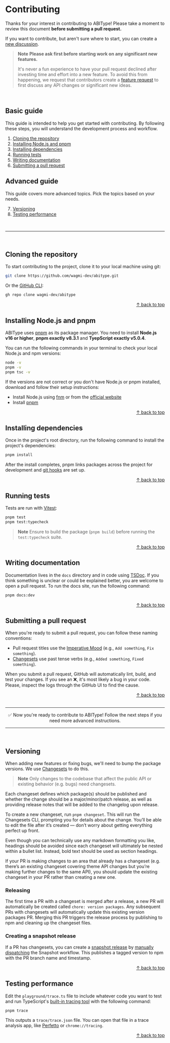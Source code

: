 # Contributing

Thanks for your interest in contributing to ABIType! Please take a moment to review this document **before submitting a pull request.**

If you want to contribute, but aren't sure where to start, you can create a [new discussion](https://github.com/wagmi-dev/abitype/discussions).

> **Note** **Please ask first before starting work on any significant new features.**
>
> It's never a fun experience to have your pull request declined after investing time and effort into a new feature. To avoid this from happening, we request that contributors create a [feature request](https://github.com/wagmi-dev/abitype/discussions/new?category=ideas) to first discuss any API changes or significant new ideas.

<br>

## Basic guide

This guide is intended to help you get started with contributing. By following these steps, you will understand the development process and workflow.

1. [Cloning the repository](#cloning-the-repository)
2. [Installing Node.js and pnpm](#installing-nodejs-and-pnpm)
3. [Installing dependencies](#installing-dependencies)
4. [Running tests](#running-tests)
5. [Writing documentation](#writing-documentation)
6. [Submitting a pull request](#submitting-a-pull-request)

## Advanced guide

This guide covers more advanced topics. Pick the topics based on your needs.

7. [Versioning](#versioning)
8. [Testing performance](#testing-performance)

<br>

---

<br>

## Cloning the repository

To start contributing to the project, clone it to your local machine using git:

```bash
git clone https://github.com/wagmi-dev/abitype.git
```

Or the [GitHub CLI](https://cli.github.com):

```bash
gh repo clone wagmi-dev/abitype
```

<div align="right">
  <a href="#basic-guide">&uarr; back to top</a></b>
</div>

## Installing Node.js and pnpm

ABIType uses [pnpm](https://pnpm.io) as its package manager. You need to install **Node.js v16 or higher**, **pnpm exactly v8.3.1** and **TyepScript exactly v5.0.4**.

You can run the following commands in your terminal to check your local Node.js and npm versions:

```bash
node -v
pnpm -v
pnpm tsc -v
```

If the versions are not correct or you don't have Node.js or pnpm installed, download and follow their setup instructions:

- Install Node.js using [fnm](https://github.com/Schniz/fnm) or from the [official website](https://nodejs.org)
- Install [pnpm](https://pnpm.io/installation)

<div align="right">
  <a href="#basic-guide">&uarr; back to top</a></b>
</div>

## Installing dependencies

Once in the project's root directory, run the following command to install the project's dependencies:

```bash
pnpm install
```

After the install completes, pnpm links packages across the project for development and [git hooks](https://github.com/toplenboren/simple-git-hooks) are set up.

<div align="right">
  <a href="#basic-guide">&uarr; back to top</a></b>
</div>

## Running tests

Tests are run with [Vitest](https://vitest.dev/guide/testing-types.html):

```bash
pnpm test
pnpm test:typecheck
```

> **Note** Ensure to build the package (`pnpm build`) before running the `test:typecheck` suite.

<div align="right">
  <a href="#basic-guide">&uarr; back to top</a></b>
</div>

## Writing documentation

Documentation lives in the `docs` directory and in code using [TSDoc](https://tsdoc.org). If you think something is unclear or could be explained better, you are welcome to open a pull request. To run the docs site, run the following command:

```bash
pnpm docs:dev
```

<div align="right">
  <a href="#basic-guide">&uarr; back to top</a></b>
</div>

## Submitting a pull request

When you're ready to submit a pull request, you can follow these naming conventions:

- Pull request titles use the [Imperative Mood](https://en.wikipedia.org/wiki/Imperative_mood) (e.g., `Add something`, `Fix something`).
- [Changesets](#versioning) use past tense verbs (e.g., `Added something`, `Fixed something`).

When you submit a pull request, GitHub will automatically lint, build, and test your changes. If you see an ❌, it's most likely a bug in your code. Please, inspect the logs through the GitHub UI to find the cause.

<div align="right">
  <a href="#basic-guide">&uarr; back to top</a></b>
</div>

<br>

---

<div align="center">
  ✅ Now you're ready to contribute to ABIType! Follow the next steps if you need more advanced instructions.
</div>

---

<br>

## Versioning

When adding new features or fixing bugs, we'll need to bump the package versions. We use [Changesets](https://github.com/changesets/changesets) to do this.

> **Note** Only changes to the codebase that affect the public API or existing behavior (e.g. bugs) need changesets.

Each changeset defines which package(s) should be published and whether the change should be a major/minor/patch release, as well as providing release notes that will be added to the changelog upon release.

To create a new changeset, run `pnpm changeset`. This will run the Changesets CLI, prompting you for details about the change. You’ll be able to edit the file after it’s created — don’t worry about getting everything perfect up front.

Even though you can technically use any markdown formatting you like, headings should be avoided since each changeset will ultimately be nested within a bullet list. Instead, bold text should be used as section headings.

If your PR is making changes to an area that already has a changeset (e.g. there’s an existing changeset covering theme API changes but you’re making further changes to the same API), you should update the existing changeset in your PR rather than creating a new one.

### Releasing

The first time a PR with a changeset is merged after a release, a new PR will automatically be created called `chore: version packages`. Any subsequent PRs with changesets will automatically update this existing version packages PR. Merging this PR triggers the release process by publishing to npm and cleaning up the changeset files.

### Creating a snapshot release

If a PR has changesets, you can create a [snapshot release](https://github.com/changesets/changesets/blob/main/docs/snapshot-releases.md) by [manually dispatching](https://github.com/wagmi-dev/abitype/actions/workflows/snapshot.yml) the Snapshot workflow. This publishes a tagged version to npm with the PR branch name and timestamp.

<div align="right">
  <a href="#advanced-guide">&uarr; back to top</a></b>
</div>

## Testing performance

Edit the `playground/trace.ts` file to include whatever code you want to test and run TypeScript's [built-in tracing tool](https://github.com/microsoft/TypeScript/wiki/Performance-Tracing) with the following command:

```bash
pnpm trace
```

This outputs a `trace/trace.json` file. You can open that file in a trace analysis app, like [Perfetto](https://ui.perfetto.dev) or `chrome://tracing`.

<div align="right">
  <a href="#advanced-guide">&uarr; back to top</a></b>
</div>
